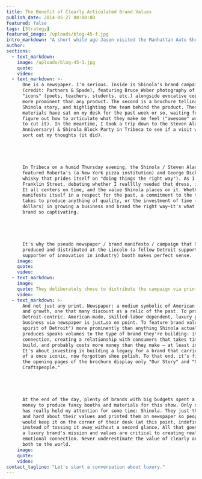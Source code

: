 ```yaml
---
title: The Benefit of Clearly Articulated Brand Values
publish_date: 2014-05-27 00:00:00
featured: false
tags: [Strategy]
featured_image: /uploads/blog-45-f.jpg
intro_markdown: "A short while ago Jason visited the Manhattan Auto Show—an annual personal tradition. On Monday he couldn't wait to share two pieces he'd picked up there with the team: and they had nothing to do with cars.​"
author:
sections:
  - text_markdown:
    image: /uploads/blog-45-1.jpg
    quote:
    video:
  - text_markdown: >-
      One is a newspaper. I'm serious. Inside is Shinola's brand campaign
      (credit: Partners & Spade), featuring Bruce Weber photography of Detroit
      "icons" (poets, teachers, students, etc.) alongside evocative copy, both
      more prominent than any product. The second is a brochure telling the
      Shinola story, and highlighting the team behind the product. These Shinola
      materials have sat on my desk for the past week or so, waiting for me to
      figure out how to articulate what they make me feel ("awesome" wasn't going
      to cut it). In the meantime, I took a trip down to the Steven Alan (20 Year
      Anniversary) & Shinola Block Party in Tribeca to see if a visit would help
      sort out my thoughts (it did).





      In Tribeca on a humid Thursday evening, the Shinola / Steven Alan gathering
      featured Roberta's (a New York pizza institution) and George Dickel (a
      whisky that prides itself on "doing things the right way"). As I strolled
      Franklin Street, debating whether I realllly needed that dress, it hit me.
      It all centers on time, and the value Shinola places on it. Whether that
      manifests itself in a respect for the past, a commitment to the time it
      takes to produce anything of quality, or the investment of time (and
      dollars) in growing a business and brand the right way—it's what makes the
      brand so captivating.





      It's why the pseudo newspaper / brand manifesto / campaign that Shinola
      produced and distributed at the Lincoln (a fellow Detroit supporter and
      supporter of innovation in industry) booth makes perfect sense.​
    image:
    quote:
    video:
  - text_markdown:
    image:
    quote: They deliberately chose to distribute the campaign via print in a digital age.
    video:
  - text_markdown: >-
      And not just any print. Newspaper: a medium symbolic of American industry
      and growth, one that many discount as a relic of the past. To promote their
      Detroit-centric, American-made, skilled-labor dependent, luxury goods
      business via newspaper is just…so on point. To feature brand values ("the
      spirit of Detroit") more prominently than anything Shinola actually
      produces speaks volumes to the type of brand they're building: it's about
      connection, creating a relationship with consumers that takes time to
      build, and probably costs more money than they make – at least initially.
      It's about investing in building a legacy for a brand that carries the name
      of a once iconic, now forgotten shoe polish. To that end, it's fitting that
      the opening pages of the brochure display only "Our Story" and "Our
      Craftspeople."





      At the end of the day, plenty of brands with big budgets spent a lot of
      money to produce fancy booths and materials for this show. Only one brand
      has really held my attention for some time: Shinola. They just thought long
      and hard about their values and printed them on newspaper so people like me
      would keep it on the corner of their desk (at this point, indefinitely),
      instead of tossing it away without a second glance. All that goes to say,
      a luxury brand's mission and values are critical to creating real,
      emotional connection. Never underestimate the value of clearly articulating
      both to the world.​
    image:
    quote:
    video:
contact_tagline: "Let's start a conversation about luxury."
---
```



